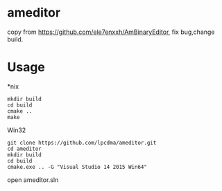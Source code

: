 # ameditor
copy from https://github.com/ele7enxxh/AmBinaryEditor, fix bug,change build.

# Usage

*nix
```
mkdir build
cd build
cmake ..
make
```

Win32

```
git clone https://github.com/lpcdma/ameditor.git
cd ameditor
mkdir build
cd build
cmake.exe .. -G "Visual Studio 14 2015 Win64"
```
open ameditor.sln
